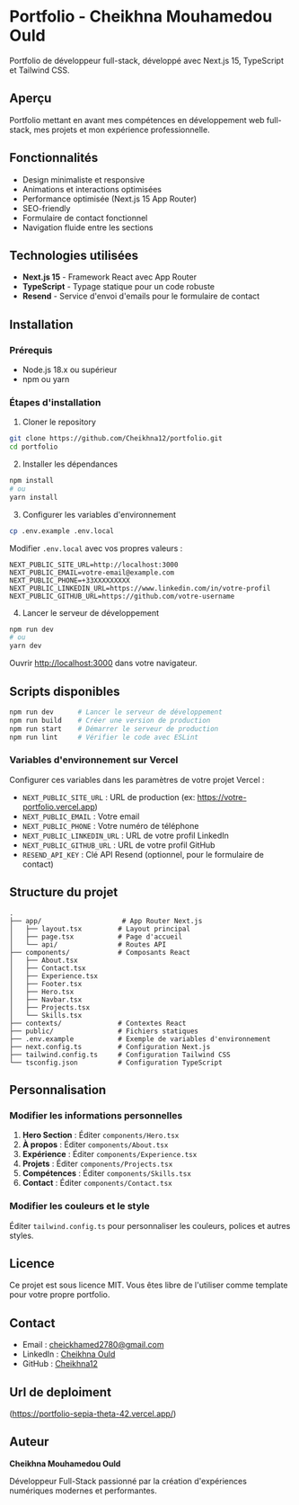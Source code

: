 # Portfolio - Cheikhna Mouhamedou Ould

Portfolio de développeur full-stack, développé avec Next.js 15, TypeScript et Tailwind CSS.

## Aperçu

Portfolio mettant en avant mes compétences en développement web full-stack, mes projets et mon expérience professionnelle.

## Fonctionnalités

- Design minimaliste et responsive
- Animations et interactions optimisées
- Performance optimisée (Next.js 15 App Router)
- SEO-friendly
- Formulaire de contact fonctionnel
- Navigation fluide entre les sections

## Technologies utilisées

- **Next.js 15** - Framework React avec App Router
- **TypeScript** - Typage statique pour un code robuste
- **Resend** - Service d'envoi d'emails pour le formulaire de contact

## Installation

### Prérequis

- Node.js 18.x ou supérieur
- npm ou yarn

### Étapes d'installation

1. Cloner le repository

```bash
git clone https://github.com/Cheikhna12/portfolio.git
cd portfolio
```

2. Installer les dépendances

```bash
npm install
# ou
yarn install
```

3. Configurer les variables d'environnement

```bash
cp .env.example .env.local
```

Modifier `.env.local` avec vos propres valeurs :

```env
NEXT_PUBLIC_SITE_URL=http://localhost:3000
NEXT_PUBLIC_EMAIL=votre-email@example.com
NEXT_PUBLIC_PHONE=+33XXXXXXXXX
NEXT_PUBLIC_LINKEDIN_URL=https://www.linkedin.com/in/votre-profil
NEXT_PUBLIC_GITHUB_URL=https://github.com/votre-username
```

4. Lancer le serveur de développement

```bash
npm run dev
# ou
yarn dev
```

Ouvrir [http://localhost:3000](http://localhost:3000) dans votre navigateur.

## Scripts disponibles

```bash
npm run dev      # Lancer le serveur de développement
npm run build    # Créer une version de production
npm run start    # Démarrer le serveur de production
npm run lint     # Vérifier le code avec ESLint
```

### Variables d'environnement sur Vercel

Configurer ces variables dans les paramètres de votre projet Vercel :

- `NEXT_PUBLIC_SITE_URL` : URL de production (ex: https://votre-portfolio.vercel.app)
- `NEXT_PUBLIC_EMAIL` : Votre email
- `NEXT_PUBLIC_PHONE` : Votre numéro de téléphone
- `NEXT_PUBLIC_LINKEDIN_URL` : URL de votre profil LinkedIn
- `NEXT_PUBLIC_GITHUB_URL` : URL de votre profil GitHub
- `RESEND_API_KEY` : Clé API Resend (optionnel, pour le formulaire de contact)

## Structure du projet

```
.
├── app/                    # App Router Next.js
│   ├── layout.tsx         # Layout principal
│   ├── page.tsx           # Page d'accueil
│   └── api/               # Routes API
├── components/            # Composants React
│   ├── About.tsx
│   ├── Contact.tsx
│   ├── Experience.tsx
│   ├── Footer.tsx
│   ├── Hero.tsx
│   ├── Navbar.tsx
│   ├── Projects.tsx
│   └── Skills.tsx
├── contexts/              # Contextes React
├── public/                # Fichiers statiques
├── .env.example           # Exemple de variables d'environnement
├── next.config.ts         # Configuration Next.js
├── tailwind.config.ts     # Configuration Tailwind CSS
└── tsconfig.json          # Configuration TypeScript
```

## Personnalisation

### Modifier les informations personnelles

1. **Hero Section** : Éditer `components/Hero.tsx`
2. **À propos** : Éditer `components/About.tsx`
3. **Expérience** : Éditer `components/Experience.tsx`
4. **Projets** : Éditer `components/Projects.tsx`
5. **Compétences** : Éditer `components/Skills.tsx`
6. **Contact** : Éditer `components/Contact.tsx`

### Modifier les couleurs et le style

Éditer `tailwind.config.ts` pour personnaliser les couleurs, polices et autres styles.

## Licence

Ce projet est sous licence MIT. Vous êtes libre de l'utiliser comme template pour votre propre portfolio.

## Contact

- Email : cheickhamed2780@gmail.com
- LinkedIn : [Cheikhna Ould](https://www.linkedin.com/in/cheikhna-ould-6a7689232)
- GitHub : [Cheikhna12](https://github.com/Cheikhna12)
## Url de deploiment

(https://portfolio-sepia-theta-42.vercel.app/)

## Auteur

**Cheikhna Mouhamedou Ould**

Développeur Full-Stack passionné par la création d'expériences numériques modernes et performantes.

